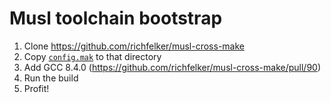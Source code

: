 # Musl toolchain bootstrap

1. Clone https://github.com/richfelker/musl-cross-make
2. Copy [`config.mak`](config.mak) to that directory
3. Add GCC 8.4.0 (https://github.com/richfelker/musl-cross-make/pull/90)
4. Run the build
5. Profit!
